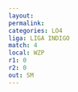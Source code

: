 ```yaml
---
layout: 
permalink: 
categories: LO4
liga: LIGA INDIGO
match: 4
local: WZP
r1: 0
r2: 0
out: SM
---
```

